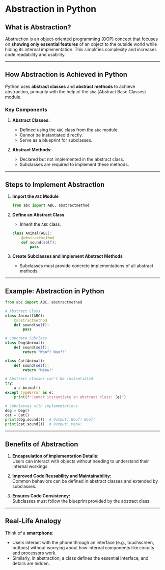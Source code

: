 # Abstraction in Python

## What is Abstraction?

Abstraction is an object-oriented programming (OOP) concept that focuses on **showing only essential features** of an object to the outside world while hiding its internal implementation. This simplifies complexity and increases code readability and usability.

---

## How Abstraction is Achieved in Python

Python uses **abstract classes** and **abstract methods** to achieve abstraction, primarily with the help of the `abc` (Abstract Base Classes) module.

### Key Components
1. **Abstract Classes:**  
   - Defined using the `ABC` class from the `abc` module.
   - Cannot be instantiated directly.
   - Serve as a blueprint for subclasses.

2. **Abstract Methods:**  
   - Declared but not implemented in the abstract class.
   - Subclasses are required to implement these methods.

---

## Steps to Implement Abstraction

1. **Import the `ABC` Module**
   ```python
   from abc import ABC, abstractmethod
   ```

2. **Define an Abstract Class**
   - Inherit the `ABC` class.
   ```python
   class Animal(ABC):
       @abstractmethod
       def sound(self):
           pass
   ```

3. **Create Subclasses and Implement Abstract Methods**
   - Subclasses must provide concrete implementations of all abstract methods.

---

## Example: Abstraction in Python

```python
from abc import ABC, abstractmethod

# Abstract Class
class Animal(ABC):
    @abstractmethod
    def sound(self):
        pass

# Concrete Subclass
class Dog(Animal):
    def sound(self):
        return "Woof! Woof!"

class Cat(Animal):
    def sound(self):
        return "Meow!"

# Abstract classes can't be instantiated
try:
    a = Animal()
except TypeError as e:
    print(f"Cannot instantiate an abstract class: {e}")

# Subclasses with implementations
dog = Dog()
cat = Cat()
print(dog.sound())  # Output: Woof! Woof!
print(cat.sound())  # Output: Meow!
```

---

## Benefits of Abstraction
1. **Encapsulation of Implementation Details:**  
   Users can interact with objects without needing to understand their internal workings.

2. **Improved Code Reusability and Maintainability:**  
   Common behaviors can be defined in abstract classes and extended by subclasses.

3. **Ensures Code Consistency:**  
   Subclasses must follow the blueprint provided by the abstract class.

---

## Real-Life Analogy

Think of a **smartphone**:  
- Users interact with the phone through an interface (e.g., touchscreen, buttons) without worrying about how internal components like circuits and processors work.  
- Similarly, in abstraction, a class defines the essential interface, and details are hidden.
